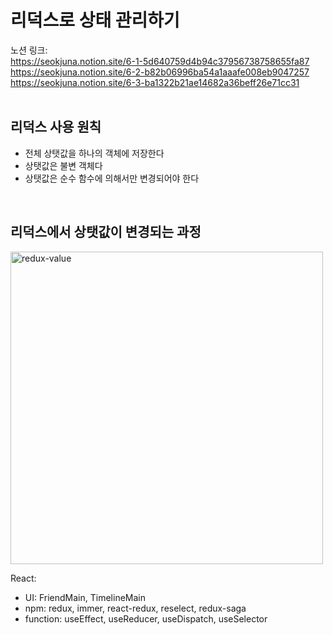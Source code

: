 # 리덕스로 상태 관리하기

노션 링크:<br>
https://seokjuna.notion.site/6-1-5d640759d4b94c37956738758655fa87<br>
https://seokjuna.notion.site/6-2-b82b06996ba54a1aaafe008eb9047257<br>
https://seokjuna.notion.site/6-3-ba1322b21ae14682a36beff26e71cc31<br>
<br>
## 리덕스 사용 원칙
- 전체 상탯값을 하나의 객체에 저장한다<br>
- 상탯값은 불변 객체다<br>
- 상탯값은 순수 함수에 의해서만 변경되어야 한다<br>
<br>

## 리덕스에서 상탯값이 변경되는 과정
<img width="500" alt="redux-value" src="https://user-images.githubusercontent.com/102382351/210492161-d00acea1-f0db-47bb-a9d8-812079a53cd2.png"><br>

React:<br>
- UI: FriendMain, TimelineMain
- npm: redux, immer, react-redux, reselect, redux-saga
- function: useEffect, useReducer, useDispatch, useSelector

